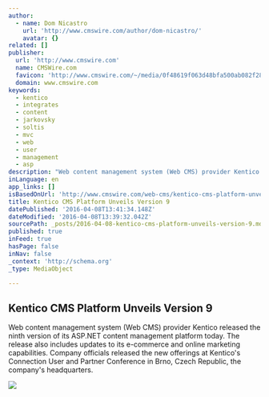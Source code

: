 ```yaml
---
author:
  - name: Dom Nicastro
    url: 'http://www.cmswire.com/author/dom-nicastro/'
    avatar: {}
related: []
publisher:
  url: 'http://www.cmswire.com'
  name: CMSWire.com
  favicon: 'http://www.cmswire.com/~/media/0f48619f063d48bfa500ab082f28eda7.png'
  domain: www.cmswire.com
keywords:
  - kentico
  - integrates
  - content
  - jarkovsky
  - soltis
  - mvc
  - web
  - user
  - management
  - asp
description: "Web content management system (Web CMS) provider Kentico released the ninth version of its ASP.NET content management platform today. The release also includes updates to its e-commerce and online marketing capabilities. Company officials released the new offerings at Kentico's Connection User and Partner Conference in Brno, Czech Republic, the company's headquarters."
inLanguage: en
app_links: []
isBasedOnUrl: 'http://www.cmswire.com/web-cms/kentico-cms-platform-unveils-version-9/'
title: Kentico CMS Platform Unveils Version 9
datePublished: '2016-04-08T13:41:34.148Z'
dateModified: '2016-04-08T13:39:32.042Z'
sourcePath: _posts/2016-04-08-kentico-cms-platform-unveils-version-9.md
published: true
inFeed: true
hasPage: false
inNav: false
_context: 'http://schema.org'
_type: MediaObject

---
```

<article style=""><h1>Kentico CMS Platform Unveils Version 9</h1><p>Web content management system (Web CMS) provider Kentico released the ninth version of its ASP.NET content management platform today. The release also includes updates to its e-commerce and online marketing capabilities. Company officials released the new offerings at Kentico's Connection User and Partner Conference in Brno, Czech Republic, the company's headquarters.</p><img src="http://www.cmswire.com/~/media/ac07e5b99feb45718ceb9cc65aeac436.png?la=en&amp;hash=A25537FC1F0918530621854641A190C7610720B3" /></article>